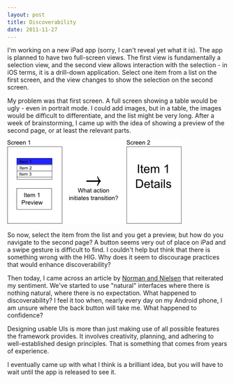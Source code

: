 ```yaml
---
layout: post
title: Discoverability
date: 2011-11-27
---
```


I'm working on a new iPad app (sorry, I can't reveal yet what it is). The app is planned to have two full-screen views. The first view is fundamentally a selection view, and the second view allows interaction with the selection - in iOS terms, it is a drill-down application. Select one item from a list on the first screen, and the view changes to show the selection on the second screen.

My problem was that first screen. A full screen showing a table would be ugly - even in portrait mode. I could add images, but in a table, the images would be difficult to differentiate, and the list might be very long. After a week of brainstorming, I came up with the idea of showing a preview of the second page, or at least the relevant parts.

![](/static/img/blog/discoverability/transition.png)

So now, select the item from the list and you get a preview, but how do you navigate to the second page? A button seems very out of place on iPad and a swipe gesture is difficult to find. I couldn't help but think that there is something wrong with the HIG. Why does it seem to discourage practices that would enhance discoverability?

Then today, I came across an article by [Norman and Nielsen](http://www.jnd.org/dn.mss/gestural_interfaces_a_step_backwards_in_usability_6.html) that reiterated my sentiment. We've started to use "natural" interfaces where there is nothing natural, where there is no expectation. What happened to discoverability? I feel it too when, nearly every day on my Android phone, I am unsure where the back button will take me. What happened to confidence?

Designing usable UIs is more than just making use of all possible features the framework provides. It involves creativity, planning, and adhering to well-established design principles. That is something that comes from years of experience.

I eventually came up with what I think is a brilliant idea, but you will have to wait until the app is released to see it.